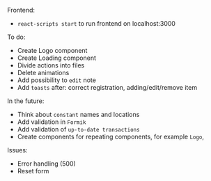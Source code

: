 Frontend:
- `react-scripts start` to run frontend on localhost:3000

To do:
- Create Logo component
- Create Loading component
- Divide actions into files
- Delete animations
- Add possibility to `edit` note
- Add `toasts` after: correct registration, adding/edit/remove item

In the future:
- Think about `constant` names and locations
- Add validation in `Formik`
- Add validation of `up-to-date transactions`
- Create components for repeating components, for example `Logo`,

Issues:
- Error handling (500)
- Reset form
